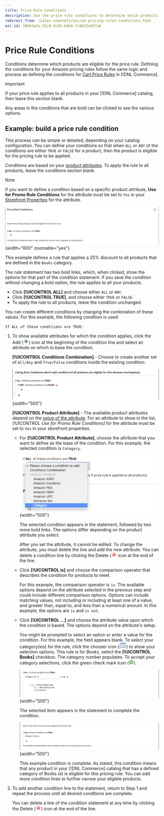 ```yaml
---
title: Price Rule Conditions
description: Use the price rule conditions to determine which products are eligible for the listing price rule.
redirect_from: /sales-channels/asc/ob-pricing-rules-conditions.html
exl-id: 39b03a2e-15c6-4c56-b0e0-7c6823e95fa8
---
```

# Price Rule Conditions

Conditions determine which products are eligible for the price rule. Defining the conditions for your Amazon pricing rules follow the same logic and process as defining the conditions for [Cart Price Rules](https://experienceleague.adobe.com/docs/commerce-admin/marketing/promotions/cart-rules/price-rules-cart.html) in [!DNL Commerce].

>[!IMPORTANT]
>
>If your price rule applies to all products in your [!DNL Commerce] catalog, then leave this section blank.

Any areas in the conditions that are bold can be clicked to see the various options.

## Example: build a price rule condition

This process can be simple or detailed, depending on your catalog configuration. You can define your conditions so that when `ALL` or `ANY` of the conditions are either `TRUE` or `FALSE` for a product, then the product is eligible for the pricing rule to be applied.

Conditions are based on your [product attributes](https://experienceleague.adobe.com/docs/commerce-admin/catalog/product-attributes/product-attributes.html). To apply the rule to all products, leave the conditions section blank.

>[!NOTE]
>
>If you want to define a condition based on a specific product attribute, **Use for Promo Rule Conditions** for the attribute must be set to `Yes` in your [Storefront Properties](https://experienceleague.adobe.com/docs/commerce-admin/catalog/product-attributes/create/attribute-product-create.html) for the attribute.

![Price rule condition - line 1](assets/ob-price-rules-condition-1.png){width="600" zoomable="yes"}

This example defines a rule that applies a 25% discount to all products that are defined in the `Books` category.

The rule statement has two bold links, which, when clicked, show the options for that part of the condition statement. If you save the condition without changing a bold option, the rule applies to all your products.

- Click **[!UICONTROL ALL]** and choose either `ALL` or `ANY`.
- Click **[!UICONTROL TRUE]**, and choose either `TRUE` or `FALSE`.
- To apply the rule to all products, leave the condition unchanged.

You can create different conditions by changing the combination of these values. For this example, the following condition is used:

   `If ALL of these conditions are TRUE:`

1. To show available attributes for which the condition applies, click the Add (![Add icon](assets/btn-add-grn.png)) icon at the beginning of the condition line and select an attribute on which to base the condition.

   **[!UICONTROL Conditions Combination]** -  Choose to create another set of `All/Any` and `True/False` conditions inside the existing condition.

   ![Price rule conditions combination](assets/ob-conditions-combinations.png){width="500"}

   **[!UICONTROL Product Attribute]** - The available product attributes depend on the [setup of the attribute](https://experienceleague.adobe.com/docs/commerce-admin/catalog/product-attributes/create/attribute-product-create.html). For an attribute to show in the list, *[!UICONTROL Use for Promo Rule Conditions]* for the attribute must be set to `Yes` in your storefront properties.

   - For **[!UICONTROL Product Attribute]**, choose the attribute that you want to define as the base of the condition. For this example, the selected condition is `Category`.

      ![Price rule condition - line 2, part 2](assets/ob-price-rule-condition-2.png){width="500"}

      The selected condition appears in the statement, followed by two more bold links. The options differ depending on the product attribute you select.

      After you set the attribute, it cannot be edited. To change the attribute, you must delete the line and add the new attribute. You can delete a condition line by clicking the Delete (![Delete icon](assets/btn-del-red.png) icon at the end of the line.

   - Click **[!UICONTROL is]** and choose the comparison operator that describes the condition for products to meet.

      For this example, the comparison operator is `is`. The available options depend on the attribute selected in the previous step and could include different comparison options. Options can include matching values, not including or including at least one of a value, and greater than, equal to, and less than a numerical amount. In this example, the options are `is` and `is not`.

   - Click **[!UICONTROL ...]** and choose the attribute value upon which the condition is based. The options depend on the attribute's setup.

      You might be prompted to select an option or enter a value for the condition. For this example, the field appears blank. To select your category(ies) for the rule, click the chooser icon (![Chooser icon](assets/btn-chooser.png)) to show your selection options. This rule is for _Books_, select the **[!UICONTROL Books]** checkbox. The category number populates. To accept your category selections, click the green check mark icon (![Check mark icon](assets/btn-check-mark-green.png)).

      ![Price rule condition - line 2, part 3](assets/ob-price-rule-condition-3.png){width="500"}

      The selected item appears in the statement to complete the condition.

      ![Price rule condition - line 2, part 4](assets/ob-price-rule-condition-4.png){width="500"}

      This example condition is complete. As stated, this condition means that any product in your [!DNL Commerce] catalog that has a defined category of Books (`4`) is eligible for this pricing rule. You can add more condition lines to further narrow your eligible products.

1. To add another condition line to the statement, return to Step 1 and repeat the process until all desired conditions are complete.

    You can delete a line of the condition statement at any time by clicking the Delete (![Delete icon](assets/btn-del-red.png)) icon at the end of the line.
